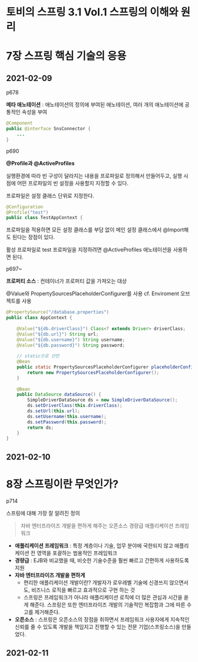 # 토비의 스프링 3.1 Vol.1 스프링의 이해와 원리

# 7장 스프링 핵심 기술의 응용

## 2021-02-09

p678

**메타 애노테이션** : 애노테이션의 정의에 부여된 애노테이션, 여러 개의 애노테이션에 공통적인 속성을 부여

```java
@Component
public @interface SnsConnector {
    ...
}
```



p690

**@Profile과 @ActiveProfiles**

실행환경에 따라 빈 구성이 달라지는 내용을 프로파일로 정의해서 만들어두고, 실행 시점에 어떤 프로파일의 빈 설정을 사용할지 지정할 수 있다.

프로파일은 설정 클래스 단위로 지정한다.

```java
@Configuration
@Profile("test")
public class TestAppContext {
```

프로파일을 적용하면 모든 설정 클래스를 부담 없이 메인 설정 클래스에서 @Import해도 된다는 장점이 있다.

활성 프로파일로 test 프로파일을 지정하려면 @ActiveProfiles 애노테이션을 사용하면 된다.



p697~

**프로퍼티 소스** : 컨테이너가 프로퍼티 값을 가져오는 대상

@Value와 PropertySourcesPlaceholderConfigurer를 사용 cf. Enviroment 오브젝트를 사용

```java
@PropertySource("/database.properties")
public class AppContext {
    
    @Value("${db.driverClass}") Class<? extends Driver> driverClass;
	@Value("${db.url}") String url;
	@Value("${db.username}") String username;
	@Value("${db.password}") String password;
	
    // static으로 선언
	@Bean
	public static PropertySourcesPlaceholderConfigurer placeholderConfigurer() {
		return new PropertySourcesPlaceholderConfigurer();
	}
    
    @Bean
	public DataSource dataSource() {
		SimpleDriverDataSource ds = new SimpleDriverDataSource();
        ds.setDriverClass(this.driverClass);
		ds.setUrl(this.url);
		ds.setUsername(this.username);
		ds.setPassword(this.password);	
        return ds;
	}
}
```

## 2021-02-10

# 8장 스프링이란 무엇인가?

p714

스프링에 대해 가장 잘 알려진 정의

> 자바 엔터프라이즈 개발을 편하게 해주는 오픈소스 경량급 애플리케이션 프레임워크

- **애플리케이션 프레임워크** : 특정 계층이나 기술, 업무 분야에 국한되지 않고 애플리케이션 전 영역을 포괄하는 범용적인 프레임워크
- **경량급** : EJB와 비교했을 때, 비슷한 기술수준을 훨씬 빠르고 간편하게 사용하도록 지원 
- **자바 엔터프라이즈 개발을 편하게**
  - 편리한 애플리케이션 개발이란? 개발자가 로우레벨 기술에 신경쓰지 않으면서도, 비즈니스 로직을 빠르고 효과적으로 구현 하는 것
  - 스프링은 프레임워크가 아니라 애플리케이션 로직에 더 많은 관심과 시간을 쏟게 해준다. 스프링은 또한 엔터프라이즈 개발의 기술적인 복잡함과 그에 따른 수고를 제거해준다.
- **오픈소스** : 스프링은 오픈소스의 장점을 취하면서 프레임워크 사용자에게 지속적인 신뢰를 줄 수 있도록 개발을 책임지고 진행할 수 있는 전문 기업(스프링소스)을 만들었다.

## 2021-02-11